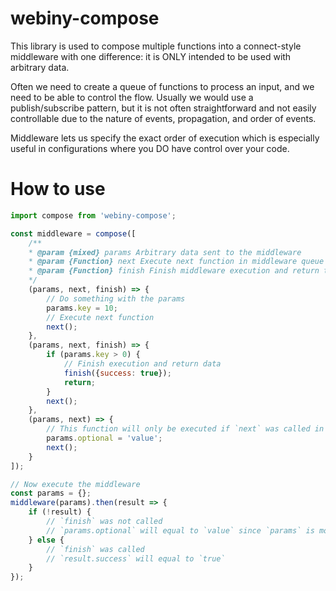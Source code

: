 # webiny-compose

This library is used to compose multiple functions into a connect-style middleware with one difference: it is ONLY intended to be used with arbitrary data.

Often we need to create a queue of functions to process an input, and we need to be able to control the flow.
Usually we would use a publish/subscribe pattern, but it is not often straightforward and not easily controllable due to the nature of events, propagation, and order of events.

Middleware lets us specify the exact order of execution which is especially useful in configurations where you DO have control over your code.

# How to use
```js
import compose from 'webiny-compose';

const middleware = compose([
    /**
    * @param {mixed} params Arbitrary data sent to the middleware 
    * @param {Function} next Execute next function in middleware queue 
    * @param {Function} finish Finish middleware execution and return the data passed as parameter from the middleware 
    */
    (params, next, finish) => {
        // Do something with the params
        params.key = 10;
        // Execute next function
        next();
    },
    (params, next, finish) => {
        if (params.key > 0) {
            // Finish execution and return data
            finish({success: true});
            return;
        }
        next();
    },
    (params, next) => {
        // This function will only be executed if `next` was called in the previous function
        params.optional = 'value';
        next();
    }
]);

// Now execute the middleware
const params = {};
middleware(params).then(result => {
    if (!result) {
        // `finish` was not called
        // `params.optional` will equal to `value` since `params` is modified by reference
    } else {
        // `finish` was called
        // `result.success` will equal to `true`     
    }
});
```

 